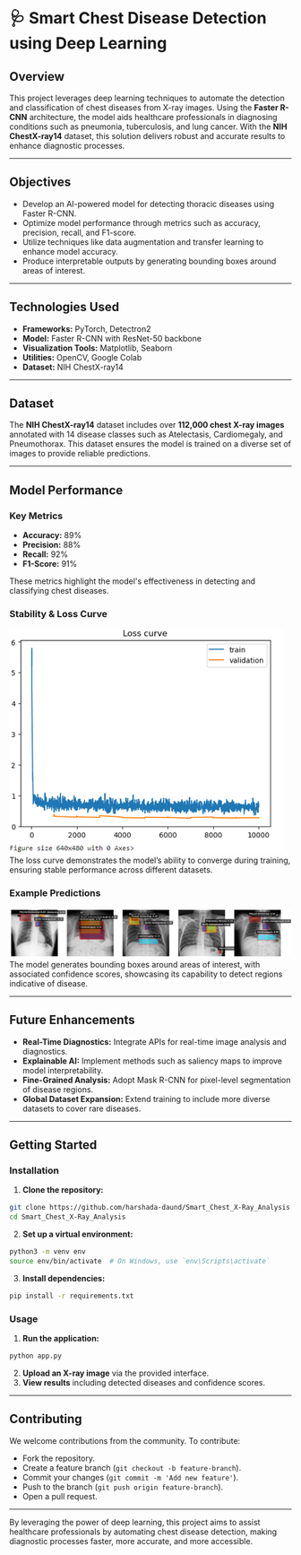 # 🩺 Smart Chest Disease Detection using Deep Learning  

## Overview  
This project leverages deep learning techniques to automate the detection and classification of chest diseases from X-ray images. Using the **Faster R-CNN** architecture, the model aids healthcare professionals in diagnosing conditions such as pneumonia, tuberculosis, and lung cancer. With the **NIH ChestX-ray14** dataset, this solution delivers robust and accurate results to enhance diagnostic processes.

---

## Objectives  
- Develop an AI-powered model for detecting thoracic diseases using Faster R-CNN.  
- Optimize model performance through metrics such as accuracy, precision, recall, and F1-score.  
- Utilize techniques like data augmentation and transfer learning to enhance model accuracy.  
- Produce interpretable outputs by generating bounding boxes around areas of interest.  

---

## Technologies Used  
- **Frameworks:** PyTorch, Detectron2  
- **Model:** Faster R-CNN with ResNet-50 backbone  
- **Visualization Tools:** Matplotlib, Seaborn  
- **Utilities:** OpenCV, Google Colab  
- **Dataset:** NIH ChestX-ray14  

---

## Dataset  
The **NIH ChestX-ray14** dataset includes over **112,000 chest X-ray images** annotated with 14 disease classes such as Atelectasis, Cardiomegaly, and Pneumothorax. This dataset ensures the model is trained on a diverse set of images to provide reliable predictions.

---

## Model Performance  
### Key Metrics  
- **Accuracy:** 89%  
- **Precision:** 88%  
- **Recall:** 92%  
- **F1-Score:** 91%
  
These metrics highlight the model's effectiveness in detecting and classifying chest diseases.

### Stability & Loss Curve  
![Loss Curve](./LossCurve.png)  
The loss curve demonstrates the model’s ability to converge during training, ensuring stable performance across different datasets.

### Example Predictions  
![Bounding Box Predictions](./multipleIpred.png)  
The model generates bounding boxes around areas of interest, with associated confidence scores, showcasing its capability to detect regions indicative of disease.

---

## Future Enhancements  
- **Real-Time Diagnostics:** Integrate APIs for real-time image analysis and diagnostics.  
- **Explainable AI:** Implement methods such as saliency maps to improve model interpretability.  
- **Fine-Grained Analysis:** Adopt Mask R-CNN for pixel-level segmentation of disease regions.  
- **Global Dataset Expansion:** Extend training to include more diverse datasets to cover rare diseases.  

---

## Getting Started  

### Installation  
1. **Clone the repository:**  
```bash  
git clone https://github.com/harshada-daund/Smart_Chest_X-Ray_Analysis.git  
cd Smart_Chest_X-Ray_Analysis  
```  
2. **Set up a virtual environment:**  
```bash  
python3 -m venv env  
source env/bin/activate  # On Windows, use `env\Scripts\activate`  
```  
3. **Install dependencies:**  
```bash  
pip install -r requirements.txt  
```  

### Usage  
1. **Run the application:**  
```bash  
python app.py  
```  
2. **Upload an X-ray image** via the provided interface.  
3. **View results** including detected diseases and confidence scores.  

---

## Contributing  
We welcome contributions from the community. To contribute:  
- Fork the repository.  
- Create a feature branch (`git checkout -b feature-branch`).  
- Commit your changes (`git commit -m 'Add new feature'`).  
- Push to the branch (`git push origin feature-branch`).  
- Open a pull request.  

---

By leveraging the power of deep learning, this project aims to assist healthcare professionals by automating chest disease detection, making diagnostic processes faster, more accurate, and more accessible.  


